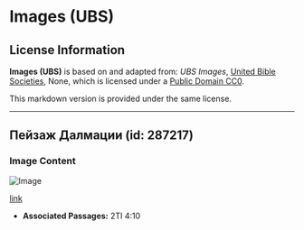 # Images (UBS)

## License Information

**Images (UBS)** is based on and adapted from: _UBS Images_, [United Bible Societies](https://unitedbiblesocieties.org/), None, which is licensed under a [Public Domain CC0](https://creativecommons.org/public-domain/cc0/).

This markdown version is provided under the same license.



--------------------------------

## Пейзаж Далмации (id: 287217)

### Image Content

![Image](https://cdn.aquifer.bible/aquifer-content/resources/Media/WEB-0173_dalmatia_landscape.jpg)

[link](https://cdn.aquifer.bible/aquifer-content/resources/Media/WEB-0173_dalmatia_landscape.jpg)

* **Associated Passages:** 2TI 4:10

